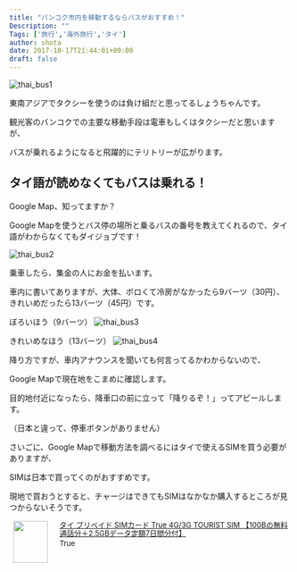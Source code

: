 ```yaml
---
title: "バンコク市内を移動するならバスがおすすめ！"
Description: ""
Tags: ['旅行','海外旅行','タイ']
author: shota
date: 2017-10-17T21:44:01+09:00
draft: false
---
```


![thai_bus1](/images/blog/thai_bus1.webp)

東南アジアでタクシーを使うのは負け組だと思ってるしょうちゃんです。

観光客のバンコクでの主要な移動手段は電車もしくはタクシーだと思いますが、

バスが乗れるようになると飛躍的にテリトリーが広がります。


## タイ語が読めなくてもバスは乗れる！
Google Map、知ってますか？

Google Mapを使うとバス停の場所と乗るバスの番号を教えてくれるので、タイ語がわからなくてもダイジョブです！

![thai_bus2](/images/blog/thai_bus2.webp)

乗車したら、集金の人にお金を払います。

車内に書いてありますが、大体、ボロくて冷房がなかったら9バーツ（30円）、きれいめだったら13バーツ（45円）です。

ぼろいほう（9バーツ）
![thai_bus3](/images/blog/thai_bus3.webp)

きれいめなほう（13バーツ）
![thai_bus4](/images/blog/thai_bus4.webp)

<script async src="//pagead2.googlesyndication.com/pagead/js/adsbygoogle.js"></script>
<ins class="adsbygoogle"
     style="display:block; text-align:center;"
     data-ad-layout="in-article"
     data-ad-format="fluid"
     data-ad-client="ca-pub-9971307452839678"
     data-ad-slot="4437968617"></ins>
<script>
     (adsbygoogle = window.adsbygoogle || []).push({});
</script>

降り方ですが、車内アナウンスを聞いても何言ってるかわからないので、

Google Mapで現在地をこまめに確認します。

目的地付近になったら、降車口の前に立って「降りるぞ！」ってアピールします。

（日本と違って、停車ボタンがありません）


さいごに、Google Mapで移動方法を調べるにはタイで使えるSIMを買う必要がありますが、

SIMは日本で買ってくのがおすすめです。

現地で買おうとすると、チャージはできてもSIMはなかなか購入するところが見つからないそうです。

<div class="babylink-box" style="overflow: hidden; font-size: small; zoom: 1; margin: 15px 0; text-align: left;"><div class="babylink-image" style="float: left; margin: 0px 15px 10px 0px; width: 75px; height: 75px; text-align: center;"><a href="http://www.amazon.co.jp/exec/obidos/ASIN/B071VPQ83B/shiorisato203-22/" rel="nofollow" target="_blank"><img style="border-top: medium none; border-right: medium none; border-bottom: medium none; border-left: medium none;" src="https://images-fe.ssl-images-amazon.com/images/I/51TNPFZrMQL._SL75_.jpg" width="62" height="75" /></a></div><div class="babylink-info" style="overflow: hidden; zoom: 1; line-height: 120%;"><div class="babylink-title" style="margin-bottom: 2px; line-height: 120%;"><a href="http://www.amazon.co.jp/exec/obidos/ASIN/B071VPQ83B/shiorisato203-22/" rel="nofollow" target="_blank">タイ プリペイド SIMカード True 4G/3G TOURIST SIM 【100Bの無料通話分＋2.5GBデータ定額7日間分付】</a></div><div class="babylink-manufacturer" style="margin-bottom: 5px;">True</div></div><div class="booklink-footer" style="clear: left"></div></div>


